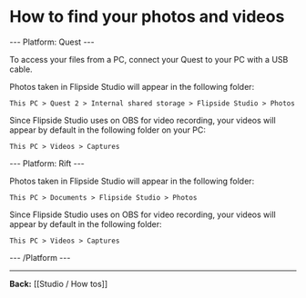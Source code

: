 # How to find your photos and videos

--- Platform: Quest ---

To access your files from a PC, connect your Quest to your PC with a USB cable.

Photos taken in Flipside Studio will appear in the following folder:

```
This PC > Quest 2 > Internal shared storage > Flipside Studio > Photos
```

Since Flipside Studio uses on OBS for video recording, your videos will appear by default in the following folder on your PC:

```
This PC > Videos > Captures
```

--- Platform: Rift ---

Photos taken in Flipside Studio will appear in the following folder:

```
This PC > Documents > Flipside Studio > Photos
```

Since Flipside Studio uses on OBS for video recording, your videos will appear by default in the following folder:

```
This PC > Videos > Captures
```

<!-- --- Platform: SteamVR ---

Photos taken in Flipside Studio will appear in the following folder:

```
This PC > Documents > Flipside Studio > Photos
```

Since Flipside Studio uses on OBS for video recording, your videos will appear by default in the following folder:

```
This PC > Videos > Captures
``` -->

--- /Platform ---

---

**Back:** [[Studio / How tos]]
